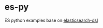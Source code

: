 # es-py
ES python examples base on [elasticsearch-dsl](https://github.com/elastic/elasticsearch-dsl-py)
